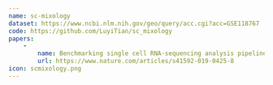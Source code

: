 ```yaml
---
name: sc-mixology 
dataset: https://www.ncbi.nlm.nih.gov/geo/query/acc.cgi?acc=GSE118767
code: https://github.com/LuyiTian/sc_mixology
papers:
    - 
        name: Benchmarking single cell RNA-sequencing analysis pipelines using mixture control experiments
        url: https://www.nature.com/articles/s41592-019-0425-8
icon: scmixology.png
---
```

